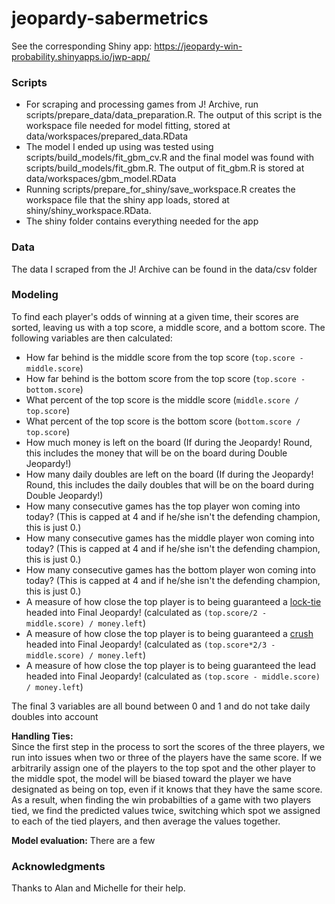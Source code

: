 jeopardy-sabermetrics
=====================

See the corresponding Shiny app: https://jeopardy-win-probability.shinyapps.io/jwp-app/

### Scripts
* For scraping and processing games from J! Archive, run scripts/prepare_data/data_preparation.R. The output of this script is the workspace file needed for model fitting, stored at data/workspaces/prepared_data.RData
* The model I ended up using was tested using scripts/build_models/fit_gbm_cv.R and the final model was found with scripts/build_models/fit_gbm.R. The output of fit_gbm.R is stored at data/workspaces/gbm_model.RData
* Running scripts/prepare_for_shiny/save_workspace.R creates the workspace file that the shiny app loads, stored at shiny/shiny_workspace.RData.
* The shiny folder contains everything needed for the app

### Data
The data I scraped from the J! Archive can be found in the data/csv folder

### Modeling
To find each player's odds of winning at a given time, their scores are sorted, leaving us with a top score, a middle score, and a bottom score. The following variables are then calculated:

* How far behind is the middle score from the top score (`top.score - middle.score`)
* How far behind is the bottom score from the top score (`top.score - bottom.score`)
* What percent of the top score is the middle score (`middle.score / top.score`)
* What percent of the top score is the bottom score (`bottom.score / top.score`)
* How much money is left on the board (If during the Jeopardy! Round, this includes the money that will be on the board during Double Jeopardy!)
* How many daily doubles are left on the board (If during the Jeopardy! Round, this includes the daily doubles that will be on the board during Double Jeopardy!)
* How many consecutive games has the top player won coming into today? (This is capped at 4 and if he/she isn't the defending champion, this is just 0.)
* How many consecutive games has the middle player won coming into today? (This is capped at 4 and if he/she isn't the defending champion, this is just 0.)
* How many consecutive games has the bottom player won coming into today? (This is capped at 4 and if he/she isn't the defending champion, this is just 0.)
* A measure of how close the top player is to being guaranteed a [lock-tie](http://www.j-archive.com/help.php#locktie) headed into Final Jeopardy! (calculated as `(top.score/2 - middle.score) / money.left`)
* A measure of how close the top player is to being guaranteed a [crush](http://www.j-archive.com/help.php#crush) headed into Final Jeopardy! (calculated as `(top.score*2/3 - middle.score) / money.left`)
* A measure of how close the top player is to being guaranteed the lead headed into Final Jeopardy! (calculated as `(top.score - middle.score) / money.left`)

The final 3 variables are all bound between 0 and 1 and do not take daily doubles into account

**Handling Ties:**  
Since the first step in the process to sort the scores of the three players, we run into issues when two or three of the players have the same score. If we arbitrarily assign one of the players to the top spot and the other player to the middle spot, the model will be biased toward the player we have designated as being on top, even if it knows that they have the same score. As a result, when finding the win probabilties of a game with two players tied, we find the predicted values twice, switching which spot we assigned to each of the tied players, and then average the values together.

**Model evaluation:**
There are a few

### Acknowledgments
Thanks to Alan and Michelle for their help.
